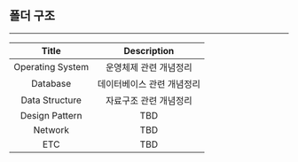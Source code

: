 ## 폴더 구조

---

|      Title       |  Description   |
|:----------------:|:--------------:|
| Operating System |  운영체제 관련 개념정리  |
|     Database     | 데이터베이스 관련 개념정리 |
|  Data Structure  |  자료구조 관련 개념정리  |
|  Design Pattern  |      TBD       |
|     Network      |      TBD       |
|       ETC        |      TBD       |